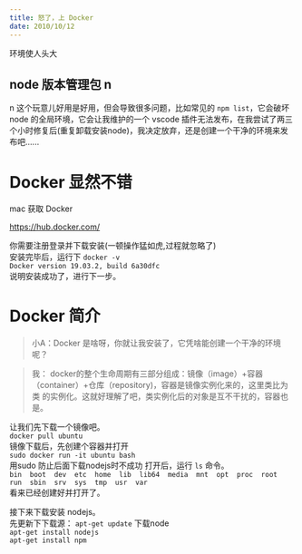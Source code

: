 ```yaml
---
title: 怒了，上 Docker
date: 2010/10/12
---
```

环境使人头大  

## node 版本管理包 n  

n 这个玩意儿好用是好用，但会导致很多问题，比如常见的 `npm list`，它会破坏 node 的全局环境，它会让我维护的一个 vscode 插件无法发布，在我尝试了两三个小时修复后(重复卸载安装node)，我决定放弃，还是创建一个干净的环境来发布吧......

#	Docker 显然不错
mac 获取 Docker  

https://hub.docker.com/  

你需要注册登录并下载安装(一顿操作猛如虎,过程就忽略了)  
安装完毕后，运行下 `docker -v`  
`Docker version 19.03.2, build 6a30dfc`  
说明安装成功了，进行下一步。
#	Docker 简介
> 小A：Docker 是啥呀，你就让我安装了，它凭啥能创建一个干净的环境呢？ 

> 我： docker的整个生命周期有三部分组成：镜像（image）+容器（container）+仓库（repository)，容器是镜像实例化来的，这里类比为 类 的实例化。这就好理解了吧，类实例化后的对象是互不干扰的，容器也是。  


让我们先下载一个镜像吧。  
`docker pull ubuntu`  
镜像下载后，先创建个容器并打开  
`sudo docker run -it ubuntu bash`  
用sudo 防止后面下载nodejs时不成功
打开后，运行 `ls` 命令。  
`bin  boot  dev  etc  home  lib  lib64  media  mnt  opt  proc  root  run  sbin  srv  sys  tmp  usr  var`  
看来已经创建好并打开了。  

接下来下载安装 nodejs。  
先更新下下载源： `apt-get update`
下载node  
 `apt-get install nodejs`  
 `apt-get install npm`